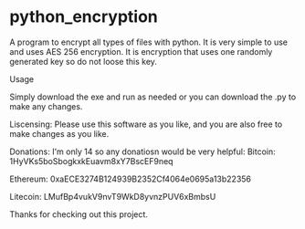 # python_encryption
A program to encrypt all types of files with python. It is very simple to use and uses AES 256 encryption. It is encryption that uses one randomly generated key so do not loose this key.

Usage

Simply download the exe and run as needed or you can download the .py to make any changes.

Liscensing:
Please use this software as you like, and you are also free to make changes as you like.

Donations:
I'm only 14 so any donatiosn would be very helpful:
Bitcoin: 1HyVKs5boSbogkxkEuavm8xY7BscEF9neq

Ethereum: 0xaECE3274B124939B2352Cf4064e0695a13b22356

Litecoin: LMufBp4vukV9nvT9WkD8yvnzPUV6xBmbsU



Thanks for checking out this project.
